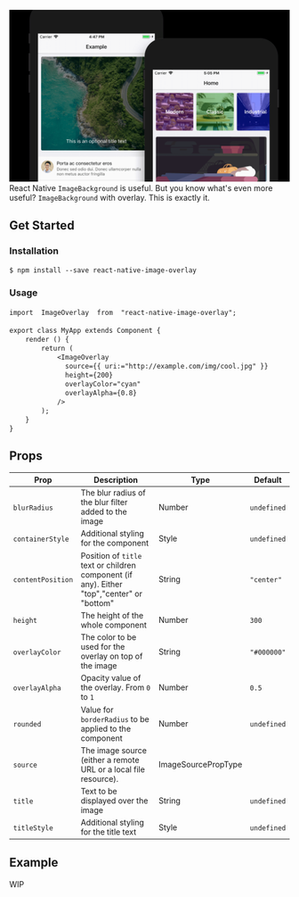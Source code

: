 ![Header image](image/header.png)
React Native `ImageBackground` is useful. But you know what's even more useful?
`ImageBackground` with overlay.
This is exactly it.

## Get Started

### Installation

    $ npm install --save react-native-image-overlay

### Usage

    import  ImageOverlay  from  "react-native-image-overlay";

    export class MyApp extends Component {
        render () {
            return (
                <ImageOverlay
                  source={{ uri:="http://example.com/img/cool.jpg" }}
                  height={200}
                  overlayColor="cyan"
                  overlayAlpha={0.8}
                />
            );
        }
    }

## Props

| Prop              | Description                                                                                | Type                | Default     |
| ----------------- | ------------------------------------------------------------------------------------------ | ------------------- | ----------- |
| `blurRadius`      | The blur radius of the blur filter added to the image                                      | Number              | `undefined` |
| `containerStyle`  | Additional styling for the component                                                       | Style               | `undefined` |
| `contentPosition` | Position of `title` text or children component (if any). Either "top","center" or "bottom" | String              | `"center"`  |
| `height`          | The height of the whole component                                                          | Number              | `300`       |
| `overlayColor`    | The color to be used for the overlay on top of the image                                   | String              | `"#000000"` |
| `overlayAlpha`    | Opacity value of the overlay. From `0` to `1`                                              | Number              | `0.5`       |
| `rounded`         | Value for `borderRadius` to be applied to the component                                    | Number              | `undefined` |
| `source`          | The image source (either a remote URL or a local file resource).                           | ImageSourcePropType |             |
| `title`           | Text to be displayed over the image                                                        | String              | `undefined` |
| `titleStyle`      | Additional styling for the title text                                                      | Style               | `undefined` |

## Example

WIP

